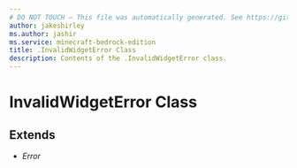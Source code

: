 ```yaml
---
# DO NOT TOUCH — This file was automatically generated. See https://github.com/mojang/minecraftapidocsgenerator to modify descriptions, examples, etc.
author: jakeshirley
ms.author: jashir
ms.service: minecraft-bedrock-edition
title: .InvalidWidgetError Class
description: Contents of the .InvalidWidgetError class.
---
```

# InvalidWidgetError Class

## Extends
- *Error*
